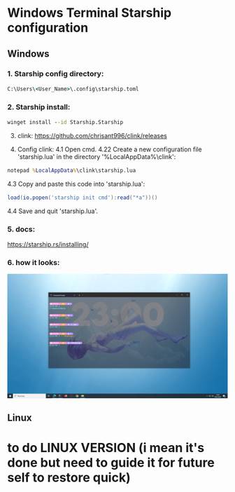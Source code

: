 # Windows Terminal Starship configuration
## Windows
### 1. Starship config directory:
```cmd
C:\Users\<User_Name>\.config\starship.toml
```

### 2. Starship install:
```cmd
winget install --id Starship.Starship
```

3. clink:
https://github.com/chrisant996/clink/releases

4. Config clink:
4.1 Open cmd.
4.22 Create a new configuration file 'starship.lua' in the directory '%LocalAppData%\clink\':
```cmd
notepad %LocalAppData%\clink\starship.lua
```
4.3 Copy and paste this code into 'starship.lua':
```lua
load(io.popen('starship init cmd'):read("*a"))()
```
4.4 Save and quit 'starship.lua'.

### 5. docs:
https://starship.rs/installing/

### 6. how it looks:
![screen1](screen.png)

## Linux
# to do LINUX VERSION (i mean it's done but need to guide it for future self to restore quick)
